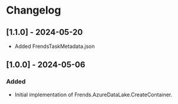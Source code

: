 # Changelog

## [1.1.0] - 2024-05-20

- Added FrendsTaskMetadata.json

## [1.0.0] - 2024-05-06

### Added

- Initial implementation of Frends.AzureDataLake.CreateContainer.